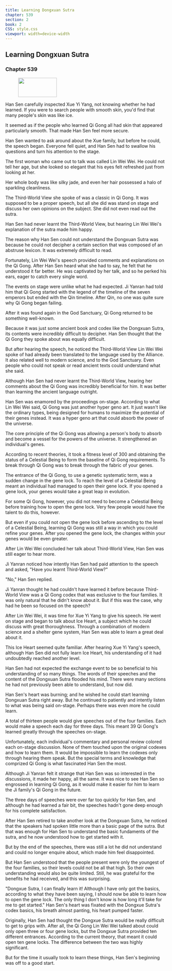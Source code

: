 ```yaml
---
title: Learning Dongxuan Sutra
chapter: 539
section: 2
book: 2
CSS: style.css
viewport: width=device-width
---
```


## Learning Dongxuan Sutra

### Chapter 539

<figure>
	<img src="../Images/gem.gif" alt="" id="gem" width="120" height="60" />
</figure>

Han Sen carefully inspected Xue Yi Yang, not knowing whether he had learned. If you were to search people with smooth skin, you'd find that many people's skin was like ice.

It seemed as if the people who learned Qi Gong all had skin that appeared particularly smooth. That made Han Sen feel more secure.

Han Sen wanted to ask around about the Xue family, but before he could, the speech began. Everyone fell quiet, and Han Sen had to swallow his questions and turn his attention to the stage.

The first woman who came out to talk was called Lin Wei Wei. He could not tell her age, but she looked so elegant that his eyes felt refreshed just from looking at her.

Her whole body was like silky jade, and even her hair possessed a halo of sparkling cleanliness.

The Third-World View she spoke of was a classic in Qi Gong. It was supposed to be a proper speech, but all she did was stand on stage and discuss her own opinions on the subject. She did not even read out the sutra.

Han Sen had never learnt the Third-World View, but hearing Lin Wei Wei's explanation of the sutra made him happy.

The reason why Han Sen could not understand the Dongxuan Sutra was because he could not decipher a certain section that was composed of an abstruse lexicon. It was extremely difficult to read.

Fortunately, Lin Wei Wei's speech provided comments and explanations on the Qi Gong. After Han Sen heard what she had to say, he felt that he understood it far better. He was captivated by her talk, and so he perked his ears, eager to catch every single word.

The events on stage were unlike what he had expected. Ji Yanran had told him that Qi Gong started with the legend of the timeline of the seven emperors but ended with the Qin timeline. After Qin, no one was quite sure why Qi Gong began failing.

After it was found again in the God Sanctuary, Qi Gong returned to be something well-known.

Because it was just some ancient book and codex like the Dongxuan Sutra, its contents were incredibly difficult to decipher. Han Sen thought that the Qi Gong they spoke about was equally difficult.

But after hearing the speech, he noticed the Third-World View Lin Wei Wei spoke of had already been translated to the language used by the Alliance. It also related well to modern science, and to the God Sanctuary. Even people who could not speak or read ancient texts could understand what she said.

Although Han Sen had never learnt the Third-World View, hearing her comments about the Qi Gong was incredibly beneficial for him. It was better than learning the ancient language outright.

Han Sen was enamored by the proceedings on-stage. According to what Lin Wei Wei said, Qi Gong was just another hyper geno art. It just wasn't like the ordinary types, being designed for humans to maximize the potential of their genes instead. It was a hyper geno art that could absorb the power of the universe.

The core principle of the Qi Gong was allowing a person's body to absorb and become a vessel for the powers of the universe. It strengthened an individual's genes.

According to recent theories, it took a fitness level of 300 and obtaining the status of a Celestial Being to form the baseline of Qi Gong requirements. To break through Qi Gong was to break through the fabric of your genes.

The entrance of the Qi Gong, to use a genetic systematic term, was a sudden change in the gene lock. To reach the level of a Celestial Being meant an individual had managed to open their gene lock. If you opened a gene lock, your genes would take a great leap in evolution.

For some Qi Gong, however, you did not need to become a Celestial Being before training how to open the gene lock. Very few people would have the talent to do this, however.

But even if you could not open the gene lock before ascending to the level of a Celestial Being, learning Qi Gong was still a way in which you could refine your genes. After you opened the gene lock, the changes within your genes would be even greater.

After Lin Wei Wei concluded her talk about Third-World View, Han Sen was still eager to hear more.

Ji Yanran noticed how intently Han Sen had paid attention to the speech and asked, "Have you learnt Third-World View?"

"No," Han Sen replied.

Ji Yanran thought he had couldn't have learned it before because Third-World View was a Qi Gong codex that was exclusive to the four families. It was only natural that he didn't know about it. But if this was the case, why had he been so focused on the speech?

After Lin Wei Wei, it was time for Xue Yi Yang to give his speech. He went on stage and began to talk about Ice Heart, a subject which he could discuss with great thoroughness. Through a combination of modern science and a shelter gene system, Han Sen was able to learn a great deal about it.

This Ice Heart seemed quite familiar. After hearing Xue Yi Yang's speech, although Han Sen did not fully learn Ice Heart, his understanding of it had undoubtedly reached another level.

Han Sen had not expected the exchange event to be so beneficial to his understanding of so many things. The words of their speeches and the content of the Dongxuan Sutra flooded his mind. There were many sections he had not previously been able to understand, but now did.

Han Sen's heart was burning; and he wished he could start learning Dongxuan Sutra right away. But he continued to patiently and intently listen to what was being said on-stage. Perhaps there was even more he could learn.

A total of thirteen people would give speeches out of the four families. Each would make a speech each day for three days. This meant 39 Qi Gong's learned greatly through the speeches on-stage.

Unfortunately, each individual's commentary and personal review colored each on-stage discussion. None of them touched upon the original codexes and how to learn them. It would be impossible to learn the codexes only through hearing them speak. But the special terms and knowledge that comprized Qi Gong is what fascinated Han Sen the most.

Although Ji Yanran felt it strange that Han Sen was so interested in the discussions, it made her happy, all the same. It was nice to see Han Sen so engrossed in learning Qi Gong, as it would make it easier for him to learn the Ji family's Qi Gong in the future.

The three days of speeches were over far too quickly for Han Sen, and although he had learned a fair bit, the speeches hadn't gone deep enough for his complete satisfaction.

After Han Sen retired to take another look at the Dongxuan Sutra, he noticed that the speakers had spoken little more than a basic page of the sutra. But that was enough for Han Sen to understand the basic fundaments of the sutra, and he now understood how to get started with it.

But by the end of the speeches, there was still a lot he did not understand and could no longer enquire about, which made him feel disappointed.

But Han Sen understood that the people present were only the youngest of the four families, so their levels could not be all that high. So their own understanding would also be quite limited. Still, he was grateful for the benefits he had received, and this was surprising.

"Dongxue Sutra, I can finally learn it! Although I have only got the basics, according to what they have been saying, I should now be able to learn how to open the gene lock. The only thing I don't know is how long it'll take for me to get started." Han Sen's heart was fixated with the Dongxue Sutra's codex basics, his breath almost panting, his heart pumped faster.

Originally, Han Sen had thought the Dongxue Sutra would be really difficult to get to grips with. After all, the Qi Gong Lin Wei Wei talked about could only open three or four gene locks, but the Dongxue Sutra provided ten different entrances. According to the current theory, that meant it could open ten gene locks. The difference between the two was highly significant.

But for the time it usually took to learn these things, Han Sen's beginning was off to a good start.